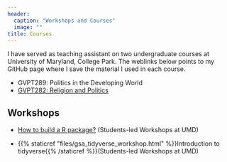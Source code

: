 ```yaml
---
header:
  caption: "Workshops and Courses"
  image: ""
title: Courses
---
```

I have served as teaching assistant on two undergraduate courses at University of Maryland, College Park. The weblinks below points to my GitHub page where I save the material I used in each course.


- GVPT289: Politics in the Developing World
- [GVPT282: Religion and Politics](https://github.com/TiagoVentura/Religion-and-Politics-GVPT-289-L)


## Workshops

- [How to build a R package?](https://github.com/TiagoVentura/UMD_workshop_Rpackages) (Students-led Workshops at UMD)

- {{% staticref "files/gsa_tidyverse_workshop.html" %}}Introduction to tidyverse{{% /staticref %}}(Students-led Workshops at UMD)



